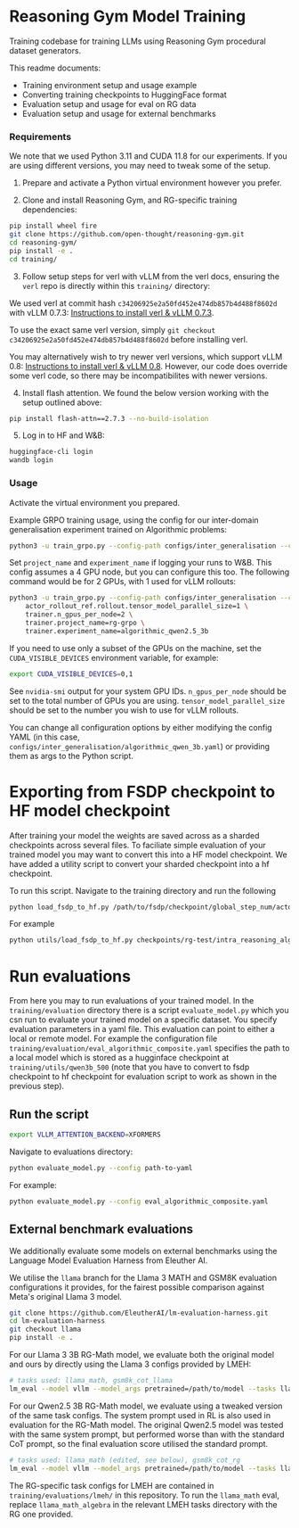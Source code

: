 # Reasoning Gym Model Training

Training codebase for training LLMs using Reasoning Gym procedural dataset generators.

This readme documents:

- Training environment setup and usage example
- Converting training checkpoints to HuggingFace format
- Evaluation setup and usage for eval on RG data
- Evaluation setup and usage for external benchmarks

### Requirements

We note that we used Python 3.11 and CUDA 11.8 for our experiments. If you are using different versions, you may need to tweak some of the setup.

1. Prepare and activate a Python virtual environment however you prefer.

2. Clone and install Reasoning Gym, and RG-specific training dependencies:

```bash
pip install wheel fire
git clone https://github.com/open-thought/reasoning-gym.git
cd reasoning-gym/
pip install -e .
cd training/
```

3. Follow setup steps for verl with vLLM from the verl docs, ensuring the `verl` repo is directly within this `training/` directory:

We used verl at commit hash `c34206925e2a50fd452e474db857b4d488f8602d` with vLLM 0.7.3: [Instructions to install verl & vLLM 0.7.3](https://verl.readthedocs.io/en/latest/README_vllm0.7.html).

To use the exact same verl version, simply `git checkout c34206925e2a50fd452e474db857b4d488f8602d` before installing verl.

You may alternatively wish to try newer verl versions, which support vLLM 0.8: [Instructions to install verl & vLLM 0.8](https://verl.readthedocs.io/en/latest/README_vllm0.8.html). However, our code does override some verl code, so there may be incompatibilites with newer versions.

4. Install flash attention. We found the below version working with the setup outlined above:
```sh
pip install flash-attn==2.7.3 --no-build-isolation
```

5. Log in to HF and W&B:

```bash
huggingface-cli login
wandb login
```

### Usage

Activate the virtual environment you prepared.

Example GRPO training usage, using the config for our inter-domain generalisation experiment trained on Algorithmic problems:

```bash
python3 -u train_grpo.py --config-path configs/inter_generalisation --config-name algorithmic_qwen_3b
```

Set `project_name` and `experiment_name` if logging your runs to W&B. This config assumes a 4 GPU node, but you can configure this too. The following command would be for 2 GPUs, with 1 used for vLLM rollouts:

```bash
python3 -u train_grpo.py --config-path configs/inter_generalisation --config-name algorithmic_qwen_3b \
    actor_rollout_ref.rollout.tensor_model_parallel_size=1 \
    trainer.n_gpus_per_node=2 \
    trainer.project_name=rg-grpo \
    trainer.experiment_name=algorithmic_qwen2.5_3b
```

If you need to use only a subset of the GPUs on the machine, set the `CUDA_VISIBLE_DEVICES` environment variable, for example:

```bash
export CUDA_VISIBLE_DEVICES=0,1
```

See `nvidia-smi` output for your system GPU IDs. `n_gpus_per_node` should be set to the total number of GPUs you are using. `tensor_model_parallel_size` should be set to the number you wish to use for vLLM rollouts.

You can change all configuration options by either modifying the config YAML (in this case, `configs/inter_generalisation/algorithmic_qwen_3b.yaml`) or providing them as args to the Python script.


# Exporting from FSDP checkpoint to HF model checkpoint

After training your model the weights are saved across as a sharded checkpoints across several files. To faciliate simple evaluation of your trained model you may want to convert this into a HF model checkpoint. We have added a utility script to convert your sharded checkpoint into a hf checkpoint.

To run this script. Navigate to the training directory and run the following

```bash
python load_fsdp_to_hf.py /path/to/fsdp/checkpoint/global_step_num/actor /path/to/hugginface/checkpoint/global_step_num/actor/huggingface saved_model_name
```

For example

```bash
python utils/load_fsdp_to_hf.py checkpoints/rg-test/intra_reasoning_algorithmic_qwen_3b_composite/global_step_400/actor/ checkpoints/rg-test/intra_reasoning_algorithmic_qwen_3b_composite/global_step_400/actor/huggingface qwen3b
```

# Run evaluations

From here you may to run evaluations of your trained model. In the `training/evaluation` directory there is a script `evaluate_model.py` which you csn run to evaluate your trained model on a specific dataset. You specify evaluation parameters in a yaml file. This evaluation can point to either a local or remote model. For example the configuration file `training/evaluation/eval_algorithmic_composite.yaml` specifies the path to a local model which is stored as a hugginface checkpoint at `training/utils/qwen3b_500` (note that you have to convert to fsdp checkpoint to hf checkpoint for evaluation script to work as shown in the previous step).

## Run the script

```bash
export VLLM_ATTENTION_BACKEND=XFORMERS
```

Navigate to evaluations directory:

```bash
python evaluate_model.py --config path-to-yaml
```

For example:

```bash
python evaluate_model.py --config eval_algorithmic_composite.yaml
```

## External benchmark evaluations

We additionally evaluate some models on external benchmarks using the Language Model Evaluation Harness from Eleuther AI.

We utilise the `llama` branch for the Llama 3 MATH and GSM8K evaluation configurations it provides, for the fairest possible comparison against Meta's original Llama 3 model.

```bash
git clone https://github.com/EleutherAI/lm-evaluation-harness.git
cd lm-evaluation-harness
git checkout llama
pip install -e .
```

For our Llama 3 3B RG-Math model, we evaluate both the original model and ours by directly using the Llama 3 configs provided by LMEH:

```bash
# tasks used: llama_math, gsm8k_cot_llama
lm_eval --model vllm --model_args pretrained=/path/to/model --tasks llama_math --batch_size auto --output_path results/ --apply_chat_template --fewshot_as_multiturn
```

For our Qwen2.5 3B RG-Math model, we evaluate using a tweaked version of the same task configs. The system prompt used in RL is also used in evaluation for the RG-Math model. The original Qwen2.5 model was tested with the same system prompt, but performed worse than with the standard CoT prompt, so the final evaluation score utilised the standard prompt.

```bash
# tasks used: llama_math (edited, see below), gsm8k_cot_rg
lm_eval --model vllm --model_args pretrained=/path/to/model --tasks llama_math --batch_size auto --output_path results/
```

The RG-specific task configs for LMEH are contained in `training/evaluations/lmeh/` in this repository. To run the `llama_math` eval, replace `llama_math_algebra` in the relevant LMEH tasks directory with the RG one provided.
